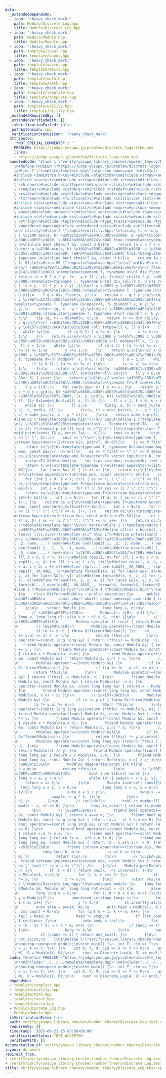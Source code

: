 ```yaml
---
data:
  _extendedDependsOn:
  - icon: ':heavy_check_mark:'
    path: Modulo/Discrete_Log.hpp
    title: Modulo/Discrete_Log.hpp
  - icon: ':heavy_check_mark:'
    path: Modulo/Modulo.hpp
    title: Modulo/Modulo.hpp
  - icon: ':heavy_check_mark:'
    path: template/inout.hpp
    title: template/inout.hpp
  - icon: ':heavy_check_mark:'
    path: template/macro.hpp
    title: template/macro.hpp
  - icon: ':heavy_check_mark:'
    path: template/math.hpp
    title: template/math.hpp
  - icon: ':heavy_check_mark:'
    path: template/template.hpp
    title: template/template.hpp
  - icon: ':heavy_check_mark:'
    path: template/utility.hpp
    title: template/utility.hpp
  _extendedRequiredBy: []
  _extendedVerifiedWith: []
  _isVerificationFailed: false
  _pathExtension: cpp
  _verificationStatusIcon: ':heavy_check_mark:'
  attributes:
    '*NOT_SPECIAL_COMMENTS*': ''
    PROBLEM: https://judge.yosupo.jp/problem/discrete_logarithm_mod
    links:
    - https://judge.yosupo.jp/problem/discrete_logarithm_mod
  bundledCode: "#line 1 \"verify/yosupo_library_checker/number_theory/Discrete_Log.test.cpp\"\
    \n#define PROBLEM \"https://judge.yosupo.jp/problem/discrete_logarithm_mod\"\n\
    \n#line 2 \"template/template.hpp\"\n\nusing namespace std;\n\n// intrinstic\n\
    #include <immintrin.h>\n\n#include <algorithm>\n#include <array>\n#include <bitset>\n\
    #include <cassert>\n#include <cctype>\n#include <cfenv>\n#include <cfloat>\n#include\
    \ <chrono>\n#include <cinttypes>\n#include <climits>\n#include <cmath>\n#include\
    \ <complex>\n#include <cstdarg>\n#include <cstddef>\n#include <cstdint>\n#include\
    \ <cstdio>\n#include <cstdlib>\n#include <cstring>\n#include <deque>\n#include\
    \ <fstream>\n#include <functional>\n#include <initializer_list>\n#include <iomanip>\n\
    #include <ios>\n#include <iostream>\n#include <istream>\n#include <iterator>\n\
    #include <limits>\n#include <list>\n#include <map>\n#include <memory>\n#include\
    \ <new>\n#include <numeric>\n#include <ostream>\n#include <queue>\n#include <random>\n\
    #include <set>\n#include <sstream>\n#include <stack>\n#include <streambuf>\n#include\
    \ <string>\n#include <tuple>\n#include <type_traits>\n#include <typeinfo>\n#include\
    \ <unordered_map>\n#include <unordered_set>\n#include <utility>\n#include <vector>\n\
    \n// utility\n#line 2 \"template/utility.hpp\"\n\nusing ll = long long;\n\n//\
    \ a \u2190 max(a, b) \u3092\u5B9F\u884C\u3059\u308B. a \u304C\u66F4\u65B0\u3055\
    \u308C\u305F\u3089, \u8FD4\u308A\u5024\u304C true.\ntemplate<typename T, typename\
    \ U>\ninline bool chmax(T &a, const U b){\n    return (a < b ? a = b, 1: 0);\n\
    }\n\n// a \u2190 min(a, b) \u3092\u5B9F\u884C\u3059\u308B. a \u304C\u66F4\u65B0\
    \u3055\u308C\u305F\u3089, \u8FD4\u308A\u5024\u304C true.\ntemplate<typename T,\
    \ typename U>\ninline bool chmin(T &a, const U b){\n    return (a > b ? a = b,\
    \ 1: 0);\n}\n#line 59 \"template/template.hpp\"\n\n// math\n#line 2 \"template/math.hpp\"\
    \n\n// \u9664\u7B97\u306B\u95A2\u3059\u308B\u95A2\u6570\n\n// floor(x / y) \u3092\
    \u6C42\u3081\u308B.\ntemplate<typename T, typename U>\nT div_floor(T x, U y){\
    \ return (x > 0 ? x / y: (x - y + 1) / y); }\n\n// ceil(x / y) \u3092\u6C42\u3081\
    \u308B.\ntemplate<typename T, typename U>\nT div_ceil(T x, U y){ return (x > 0\
    \ ? (x + y - 1) / y: x / y) ;}\n\n// x \u3092 y \u3067\u5272\u3063\u305F\u4F59\
    \u308A\u3092\u6C42\u3081\u308B.\ntemplate<typename T, typename U>\nT mod(T x,\
    \ U y){\n    T q = div_floor(x, y);\n    return x - q * y ;\n}\n\n// x \u3092\
    \ y \u3067\u5272\u3063\u305F\u5546\u3068\u4F59\u308A\u3092\u6C42\u3081\u308B.\n\
    template<typename T, typename U>\npair<T, T> divmod(T x, U y){\n    T q = div_floor(x,\
    \ y);\n    return {q, x - q * y};\n}\n\n// \u56DB\u6368\u4E94\u5165\u3092\u6C42\
    \u3081\u308B.\ntemplate<typename T, typename U>\nT round(T x, U y){\n    T q,\
    \ r;\n    tie (q, r) = divmod(x, y);\n    return (r >= div_ceil(y, 2)) ? q + 1\
    \ : q;\n}\n\n// \u6307\u6570\u306B\u95A2\u3059\u308B\u95A2\u6570\n\n// x \u306E\
    \ y \u4E57\u3092\u6C42\u3081\u308B.\nll intpow(ll x, ll y){\n    ll a = 1;\n \
    \   while (y){\n        if (y & 1) { a *= x; }\n        x *= x;\n        y >>=\
    \ 1;\n    }\n    return a;\n}\n\n// x \u306E y \u4E57\u3092 z \u3067\u5272\u3063\
    \u305F\u4F59\u308A\u3092\u6C42\u3081\u308B.\nll modpow(ll x, ll y, ll z){\n  \
    \  ll a = 1;\n    while (y){\n        if (y & 1) { (a *= x) %= z; }\n        (x\
    \ *= x) %= z;\n        y >>= 1;\n    }\n    return a;\n}\n\n// x \u306E y \u4E57\
    \u3092 z \u3067\u5272\u3063\u305F\u4F59\u308A\u3092\u6C42\u3081\u308B.\ntemplate<typename\
    \ T, typename U>\nT modpow(T x, U y, T z) {\n    T a = 1;\n    while (y) {\n \
    \       if (y & 1) { (a *= x) %= z; }\n\n        (x *= x) %= z;\n        y >>=\
    \ 1;\n    }\n\n    return a;\n}\n\n// vector \u306E\u8981\u7D20\u306E\u7DCF\u548C\
    \u3092\u6C42\u3081\u308B.\nll sum(vector<ll> &X){\n    ll y = 0;\n    for (auto\
    \ &&x: X) { y+=x; }\n    return y;\n}\n\n// vector \u306E\u8981\u7D20\u306E\u7DCF\
    \u548C\u3092\u6C42\u3081\u308B.\ntemplate<typename T>\nT sum(vector<T> &X){\n\
    \    T y = T(0);\n    for (auto &&x: X) { y += x; }\n    return y;\n}\n\n// a\
    \ x + b y = gcd(a, b) \u3092\u6E80\u305F\u3059\u6574\u6570\u306E\u7D44 (a, b)\
    \ \u306B\u5BFE\u3057\u3066, (x, y, gcd(a, b)) \u3092\u6C42\u3081\u308B.\ntuple<ll,\
    \ ll, ll> Extended_Euclid(ll a, ll b) {\n    ll s = 1, t = 0, u = 0, v = 1;\n\
    \    while (b) {\n        ll q;\n        tie(q, a, b) = make_tuple(div_floor(a,\
    \ b), b, mod(a, b));\n        tie(s, t) = make_pair(t, s - q * t);\n        tie(u,\
    \ v) = make_pair(v, u - q * v);\n    }\n\n    return make_tuple(s, u, a);\n}\n\
    #line 62 \"template/template.hpp\"\n\n// inout\n#line 1 \"template/inout.hpp\"\
    \n// \u5165\u51FA\u529B\ntemplate<class... T>\nvoid input(T&... a){ (cin >> ...\
    \ >> a); }\n\nvoid print(){ cout << \"\\n\"; }\n\ntemplate<class T, class... Ts>\n\
    void print(const T& a, const Ts&... b){\n    cout << a;\n    (cout << ... << (cout\
    \ << \" \", b));\n    cout << \"\\n\";\n}\n\ntemplate<typename T, typename U>\n\
    istream &operator>>(istream &is, pair<T, U> &P){\n    is >> P.first >> P.second;\n\
    \    return is;\n}\n\ntemplate<typename T, typename U>\nostream &operator<<(ostream\
    \ &os, const pair<T, U> &P){\n    os << P.first << \" \" << P.second;\n    return\
    \ os;\n}\n\ntemplate<typename T>\nvector<T> vector_input(int N, int index){\n\
    \    vector<T> X(N+index);\n    for (int i=index; i<index+N; i++) cin >> X[i];\n\
    \    return X;\n}\n\ntemplate<typename T>\nistream &operator>>(istream &is, vector<T>\
    \ &X){\n    for (auto &x: X) { is >> x; }\n    return is;\n}\n\ntemplate<typename\
    \ T>\nostream &operator<<(ostream &os, const vector<T> &X){\n    int s = (int)X.size();\n\
    \    for (int i = 0; i < s; i++) { os << (i ? \" \" : \"\") << X[i]; }\n    return\
    \ os;\n}\n\ntemplate<typename T>\nostream &operator<<(ostream &os, const unordered_set<T>\
    \ &S){\n    int i = 0;\n    for (T a: S) {os << (i ? \" \": \"\") << a; i++;}\n\
    \    return os;\n}\n\ntemplate<typename T>\nostream &operator<<(ostream &os, const\
    \ set<T> &S){\n    int i = 0;\n    for (T a: S) { os << (i ? \" \": \"\") << a;\
    \ i++; }\n    return os;\n}\n\ntemplate<typename T>\nostream &operator<<(ostream\
    \ &os, const unordered_multiset<T> &S){\n    int i = 0;\n    for (T a: S) { os\
    \ << (i ? \" \": \"\") << a; i++; }\n    return os;\n}\n\ntemplate<typename T>\n\
    ostream &operator<<(ostream &os, const multiset<T> &S){\n    int i = 0;\n    for\
    \ (T a: S) { os << (i ? \" \": \"\") << a; i++; }\n    return os;\n}\n#line 65\
    \ \"template/template.hpp\"\n\n// macro\n#line 2 \"template/macro.hpp\"\n\n//\
    \ \u30DE\u30AF\u30ED\u306E\u5B9A\u7FA9\n#define all(x) x.begin(), x.end()\n#define\
    \ len(x) ll(x.size())\n#define elif else if\n#define unless(cond) if (!(cond))\n\
    \n// \u30AA\u30FC\u30D0\u30FC\u30ED\u30FC\u30C9\u30DE\u30AF\u30ED\n#define overload2(_1,\
    \ _2, name, ...) name\n#define overload3(_1, _2, _3, name, ...) name\n#define\
    \ overload4(_1, _2, _3, _4, name, ...) name\n#define overload5(_1, _2, _3, _4,\
    \ _5, name, ...) name\n\n// \u7E70\u308A\u8FD4\u3057\u7CFB\n#define rep1(n) for\
    \ (ll i = 0; i < n; i++)\n#define rep2(i, n) for (ll i = 0; i < n; i++)\n#define\
    \ rep3(i, a, b) for (ll i = a; i < b; i++)\n#define rep4(i, a, b, c) for (ll i\
    \ = a; i < b; i += c)\n#define rep(...) overload4(__VA_ARGS__, rep4, rep3, rep2,\
    \ rep1)(__VA_ARGS__)\n\n#define foreach1(x, a) for (auto &&x: a)\n#define foreach2(x,\
    \ y, a) for (auto &&[x, y]: a)\n#define foreach3(x, y, z, a) for (auto &&[x, y,\
    \ z]: a)\n#define foreach4(x, y, z, w, a) for (auto &&[x, y, z, w]: a)\n#define\
    \ foreach(...) overload5(__VA_ARGS__, foreach4, foreach3, foreach2, foreach1)(__VA_ARGS__)\n\
    #line 2 \"Modulo/Modulo.hpp\"\n\n#line 4 \"Modulo/Modulo.hpp\"\n\nnamespace modulo\
    \ {\n    class DifferentModulus : public exception {\n      public: // public\u306B\
    \u6307\u5B9A\n      const char* what() const noexcept override { return \"\u7570\
    \u306A\u308B\u6CD5\u540C\u58EB\u306E\u56DB\u5247\u6F14\u7B97\u3067\u3059\"; }\n\
    \    };\n\n    struct Modulo {\n        long long a, n;\n\n        public:\n \
    \       // \u521D\u671F\u5316\n        Modulo(): a(0), n(1) {}\n        Modulo(long\
    \ long a, long long n): a((a % n + n) % n), n(n) {}\n\n        // \u30DE\u30A4\
    \u30CA\u30B9\u5143\n        Modulo operator-() const { return Modulo(-a, n); }\n\
    \n        // \u52A0\u6CD5\n        Modulo& operator+=(const Modulo &y) {\n   \
    \         if (n != y.n) { throw DifferentModulus(); }\n    \n            if ((a\
    \ += y.a) >= n) a -= n;\n            return *this;\n        }\n\n        Modulo&\
    \ operator+=(const long long &y) { return (*this) += Modulo(y, n); }\n\n     \
    \   friend Modulo operator+(const Modulo &x, const Modulo &y) { return Modulo(x)\
    \ += y ; }\n        friend Modulo operator+(const Modulo &x, const long long &a)\
    \ { return x + Modulo(a, x.n); }\n        friend Modulo operator+(const long long\
    \ &a, const Modulo &x) { return Modulo(a, x.n) + x; }\n\n        // \u6E1B\u6CD5\
    \n        Modulo& operator-=(const Modulo &y) {\n            if (n != y.n) { throw\
    \ DifferentModulus(); }\n            if ((a += (n - y.a)) >= n) a -= n;\n    \
    \        return *this;\n        }\n\n        Modulo& operator-=(const long long\
    \ &y) { return (*this) -= Modulo(y, n); }\n\n        friend Modulo operator-(const\
    \ Modulo &x, const Modulo &y) { return Modulo(x) -= y; }\n        friend Modulo\
    \ operator-(const Modulo &x, const long long &a) { return x - Modulo(a, x.n);\
    \ }\n        friend Modulo operator-(const long long &a, const Modulo &x) { return\
    \ Modulo(a, x.n) - x; }\n\n        // \u4E57\u6CD5\n        Modulo& operator*=(const\
    \ Modulo &y) {\n            if (n != y.n) { throw DifferentModulus(); }\n    \
    \        (a *= y.a) %= n;\n            return *this;\n        }\n\n        Modulo&\
    \ operator*=(const long long &y){return (*this) *= Modulo(y, n); }\n\n       \
    \ friend Modulo operator*(const Modulo &x, const Modulo &y) { return Modulo(x)\
    \ *= y; }\n        friend Modulo operator*(const Modulo &x, const long long &a)\
    \ { return x * Modulo(a,x.n); }\n        friend Modulo operator*(const long long\
    \ &a, const Modulo &x) { return Modulo(a, x.n) * x; }\n\n        // \u9664\u6CD5\
    \n        Modulo& operator/=(const Modulo &y){\n            if (n != y.n) { throw\
    \ DifferentModulus(); }\n            return (*this) *= y.inverse();\n        }\n\
    \n        Modulo& operator/=(const long long &y) {return (*this ) /= Modulo(y,\
    \ n); }\n\n        friend Modulo operator/(const Modulo &x, const Modulo &y) {\
    \ return Modulo(x) /= y; }\n        friend Modulo operator/(const Modulo &x, const\
    \ long long &a) { return x / Modulo(a, x.n); }\n        friend Modulo operator/(const\
    \ long long &a, const Modulo &x) { return Modulo(a, x.n) / x; }\n\n        //\
    \ \u9000\u5316\n        Modulo& degenerate(const int m){\n            a %= m;\
    \ n = m;\n            return *this;\n        }\n\n        // \u30E2\u30B8\u30E5\
    \u30E9\u30FC\u9006\u5143\n        bool invertible() const {\n            long\
    \ long x = a, y = n;\n            while (y) { swap(x = x % y, y); }\n        \
    \    return x == 1;\n        }\n\n        Modulo inverse() const{\n          \
    \  long long s = 1, t = 0;\n            long long x = a, y = n;\n            while\
    \ (y){\n                auto q = x / y;\n                swap(x -= q * y, y);\n\
    \                swap(s -= q * t, t);\n            }\n\n            return Modulo(s,\
    \ n);\n        }\n\n        // include?\n        bool is_member(ll x) { return\
    \ mod(x - a, n) == 0; }\n\n        bool is_zero() { return is_member(0); }\n \
    \       \n\n        // \u6BD4\u8F03\n        friend bool operator==(const Modulo\
    \ &x, const Modulo &y) { return x.a==y.a; }\n        friend bool operator==(const\
    \ Modulo &x, const long long &a) { return (x.a - a) % x.n == 0; }\n        friend\
    \ bool operator==(const long long &a, const Modulo &x) { return (a - x.a) % x.n\
    \ == 0; }\n\n        friend bool operator!=(const Modulo &x, const Modulo &y)\
    \ { return x.a != y.a; }\n        friend bool operator!=(const Modulo &x, const\
    \ long long &a) { return (x.a - a)% x.n != 0; }\n        friend bool operator!=(const\
    \ long long &a, const Modulo &x) { return (a - x.a)% x.n != 0; }\n\n        //\
    \ \u5165\u529B\n        friend istream &operator>>(istream &is, Modulo &x) {\n\
    \            long long b, m;\n            is >> b >> m;\n            x = Modulo(b,\
    \ m);\n            return (is);\n        }\n\n        // \u51FA\u529B\n      \
    \  friend ostream &operator<<(ostream &os, const Modulo &x) { return os << x.a\
    \ << \" (mod \" << x.n << \")\"; }\n    };\n\n    Modulo pow(Modulo x, long long\
    \ n) {\n        if (n < 0) { return pow(x, -n).inverse(); }\n\n        auto res\
    \ = Modulo(1, x.n);\n        for (; n; n >>= 1) {\n            if (n & 1) { res\
    \ *= x; }\n            x *= x;\n        }\n\n        return res;\n    }\n}\n#line\
    \ 2 \"Modulo/Discrete_Log.hpp\"\n\nnamespace modulo {\n    long long Discrete_Log\
    \ (Modulo &X, Modulo &Y, long long not_exist = -1) {\n        assert(X.n == Y.n);\n\
    \n        long long m = 0;\n        for (; m * m < X.n; m++) {}\n\n        auto\
    \ y = Modulo(Y);\n        unordered_set<long long> st;\n        for (int i = 0;\
    \ i < m; i++) {\n            y *= X;\n            st.insert(y.a);\n        }\n\
    \n        auto step = pow(X, m);\n        auto head = Modulo(1, X.n);\n      \
    \  int count = 0;\n\n        for (int k = 1; k <= m; k++) {\n            auto\
    \ tail = head;\n            head *= step;\n            if (!st.count(head.a))\
    \ { continue; }\n\n            auto body = tail;\n            for (long long n\
    \ = (k - 1) * m; n < k * m; n++) {\n                if (body == Y) { return n;\
    \ }\n\n                body *= X;\n            }\n\n            count++;\n\n \
    \           if (count == 2) { return not_exist; }\n        }\n\n        return\
    \ not_exist;\n    }\n}\n#line 5 \"verify/yosupo_library_checker/number_theory/Discrete_Log.test.cpp\"\
    \n\nusing namespace modulo;\n\nint main() {\n  int T; cin >> T;\n  for (int t\
    \ = 1; t <= T; t++) {\n    int X, Y, M; cin >> X >> Y >> M;\n    auto A = Modulo(X,\
    \ M), B = Modulo(Y, M);\n\n    cout << Discrete_Log(A, B) << endl;\n  }\n}\n"
  code: "#define PROBLEM \"https://judge.yosupo.jp/problem/discrete_logarithm_mod\"\
    \n\n#include\"../../../template/template.hpp\"\n#include\"../../../Modulo/Discrete_Log.hpp\"\
    \n\nusing namespace modulo;\n\nint main() {\n  int T; cin >> T;\n  for (int t\
    \ = 1; t <= T; t++) {\n    int X, Y, M; cin >> X >> Y >> M;\n    auto A = Modulo(X,\
    \ M), B = Modulo(Y, M);\n\n    cout << Discrete_Log(A, B) << endl;\n  }\n}\n"
  dependsOn:
  - template/template.hpp
  - template/utility.hpp
  - template/math.hpp
  - template/inout.hpp
  - template/macro.hpp
  - Modulo/Discrete_Log.hpp
  - Modulo/Modulo.hpp
  isVerificationFile: true
  path: verify/yosupo_library_checker/number_theory/Discrete_Log.test.cpp
  requiredBy: []
  timestamp: '2025-09-21 15:00:58+09:00'
  verificationStatus: TEST_ACCEPTED
  verifiedWith: []
documentation_of: verify/yosupo_library_checker/number_theory/Discrete_Log.test.cpp
layout: document
redirect_from:
- /verify/verify/yosupo_library_checker/number_theory/Discrete_Log.test.cpp
- /verify/verify/yosupo_library_checker/number_theory/Discrete_Log.test.cpp.html
title: verify/yosupo_library_checker/number_theory/Discrete_Log.test.cpp
---
```

